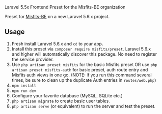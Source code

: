 Laravel 5.5x Frontend Preset for the Misfits-BE organization 

Preset for [Misfits-BE](https://www.activisme.be) on a new Laravel 5.6.x project. 

## Usage 

1. Fresh install Laravel 5.6.x and `cd` to your app. 
2. Install this preset via `composer require misfits/preset`. Laravel 5.6.x and higher will automatically discover this package. No need to register the service provider. 
3. Use `php artisan preset misfits` for the basic Misfits preset OR use `php artisan preset misfits-auth` for basic preset, auth route entry and Misfits auth views in one go. (NOTE: If you run this command several times, be sure to clean up the duplicate Auth entries in `routes/web.php`)
4. `npm install`
5. `npm run dev`
6. Configure your favorite database (MySQL, SQLite etc.)
7. `php artisan migrate` to create basic user tables. 
8. `php artisan serve` (or equivalent) to run the server and test the preset.